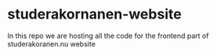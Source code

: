 # studerakornanen-website
In this repo we are hosting all the code for the frontend part of studerakoranen.nu website
